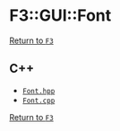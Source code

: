 # F3::GUI::Font

[Return to `F3`](/docs/F3.md)

## C++

- [`Font.hpp`](/c++/include/Font.hpp)
- [`Font.cpp`](/c++/source/Font.cpp)

[Return to `F3`](/docs/F3.md)